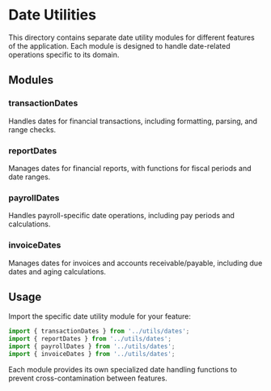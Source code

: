 # Date Utilities

This directory contains separate date utility modules for different features of the application. Each module is designed to handle date-related operations specific to its domain.

## Modules

### transactionDates
Handles dates for financial transactions, including formatting, parsing, and range checks.

### reportDates
Manages dates for financial reports, with functions for fiscal periods and date ranges.

### payrollDates
Handles payroll-specific date operations, including pay periods and calculations.

### invoiceDates
Manages dates for invoices and accounts receivable/payable, including due dates and aging calculations.

## Usage

Import the specific date utility module for your feature:

```typescript
import { transactionDates } from '../utils/dates';
import { reportDates } from '../utils/dates';
import { payrollDates } from '../utils/dates';
import { invoiceDates } from '../utils/dates';
```

Each module provides its own specialized date handling functions to prevent cross-contamination between features.
